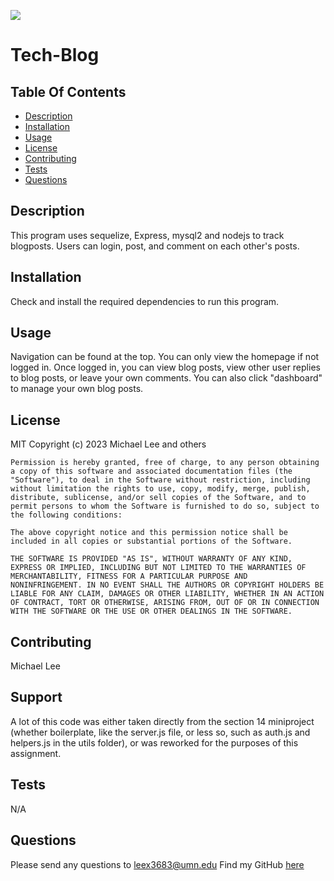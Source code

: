 
  [<img src="https://img.shields.io/badge/License-MIT-yellow.svg">](https://opensource.org/licenses/MIT)
  # Tech-Blog

  ## Table Of Contents
  * [Description](#description)
  * [Installation](#installation)
  * [Usage](#usage)
  * [License](#license)
  * [Contributing](#contributing)
  * [Tests](#tests)
  * [Questions](#questions)


  ## Description 
  This program uses sequelize, Express, mysql2 and nodejs to track blogposts. Users can login, post, and comment on each other's posts.

  ## Installation
  Check and install the required dependencies to run this program.

  ## Usage
  Navigation can be found at the top. You can only view the homepage if not logged in.  Once logged in, you can view blog posts, view other user replies to blog posts, or leave your own comments.  You can also click "dashboard" to manage your own blog posts.

  ## License
  MIT
  Copyright (c) 2023 Michael Lee and others

    Permission is hereby granted, free of charge, to any person obtaining
    a copy of this software and associated documentation files (the
    "Software"), to deal in the Software without restriction, including
    without limitation the rights to use, copy, modify, merge, publish,
    distribute, sublicense, and/or sell copies of the Software, and to
    permit persons to whom the Software is furnished to do so, subject to
    the following conditions:
    
    The above copyright notice and this permission notice shall be
    included in all copies or substantial portions of the Software.
    
    THE SOFTWARE IS PROVIDED "AS IS", WITHOUT WARRANTY OF ANY KIND,
    EXPRESS OR IMPLIED, INCLUDING BUT NOT LIMITED TO THE WARRANTIES OF
    MERCHANTABILITY, FITNESS FOR A PARTICULAR PURPOSE AND
    NONINFRINGEMENT. IN NO EVENT SHALL THE AUTHORS OR COPYRIGHT HOLDERS BE
    LIABLE FOR ANY CLAIM, DAMAGES OR OTHER LIABILITY, WHETHER IN AN ACTION
    OF CONTRACT, TORT OR OTHERWISE, ARISING FROM, OUT OF OR IN CONNECTION
    WITH THE SOFTWARE OR THE USE OR OTHER DEALINGS IN THE SOFTWARE.

  ## Contributing
  Michael Lee

  ## Support
  A lot of this code was either taken directly from the section 14 miniproject (whether boilerplate, like the server.js file, or less so, such as auth.js and helpers.js in the utils folder), or was reworked for the purposes of this assignment.

  ## Tests
  N/A

  ## Questions
  Please send any questions to leex3683@umn.edu
  Find my GitHub [here](https://github.com/leex3683)
